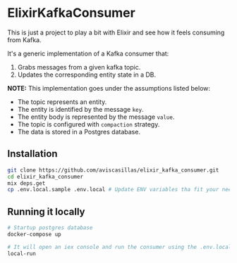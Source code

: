 # ElixirKafkaConsumer

This is just a project to play a bit with Elixir and see how it feels consuming from Kafka.

It's a generic implementation of a Kafka consumer that:
1. Grabs messages from a given kafka topic.
2. Updates the corresponding entity state in a DB.

**NOTE:** This implementation goes under the assumptions listed below: 
- The topic represents an entity.
- The entity is identified by the message `key`.
- The entity body is represented by the message `value`.
- The topic is configured with `compaction` strategy.
- The data is stored in a Postgres database.


## Installation

``` bash
git clone https://github.com/aviscasillas/elixir_kafka_consumer.git
cd elixir_kafka_consumer
mix deps.get
cp .env.local.sample .env.local # Update ENV variables tha fit your needs
```

## Running it locally

``` bash
# Startup postgres database
docker-compose up

# It will open an iex console and run the consumer using the .env.local environment
local-run
```

